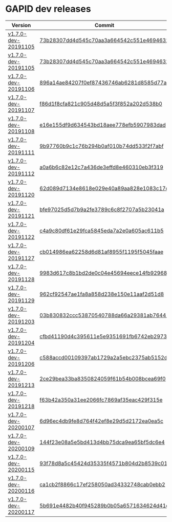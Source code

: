 # GAPID dev releases

| Version | Commit |
|---------|--------|
| [v1.7.0-dev-20191105](https://github.com/google/gapid-dev-releases/releases/tag/v1.7.0-dev-20191105) | [73b28307dd4d545c70aa3a664542c551e4694632](https://github.com/google/gapid/commit/73b28307dd4d545c70aa3a664542c551e4694632) |
| [v1.7.0-dev-20191105](https://github.com/google/gapid-dev-releases/releases/tag/v1.7.0-dev-20191105) | [73b28307dd4d545c70aa3a664542c551e4694632](https://github.com/google/gapid/commit/73b28307dd4d545c70aa3a664542c551e4694632) |
| [v1.7.0-dev-20191106](https://github.com/google/gapid-dev-releases/releases/tag/v1.7.0-dev-20191106) | [896a14ae84207f0ef87436746ab6281d8585d77a](https://github.com/google/gapid/commit/896a14ae84207f0ef87436746ab6281d8585d77a) |
| [v1.7.0-dev-20191107](https://github.com/google/gapid-dev-releases/releases/tag/v1.7.0-dev-20191107) | [f86d1f8cfa821c905d48d5a5f3f852a202d538b0](https://github.com/google/gapid/commit/f86d1f8cfa821c905d48d5a5f3f852a202d538b0) |
| [v1.7.0-dev-20191108](https://github.com/google/gapid-dev-releases/releases/tag/v1.7.0-dev-20191108) | [e16e155df9d634543bd18aee778efb5907983dad](https://github.com/google/gapid/commit/e16e155df9d634543bd18aee778efb5907983dad) |
| [v1.7.0-dev-20191111](https://github.com/google/gapid-dev-releases/releases/tag/v1.7.0-dev-20191111) | [9b97760b9c1c76b294b0af010b74dd533f2f7abf](https://github.com/google/gapid/commit/9b97760b9c1c76b294b0af010b74dd533f2f7abf) |
| [v1.7.0-dev-20191112](https://github.com/google/gapid-dev-releases/releases/tag/v1.7.0-dev-20191112) | [a0a6b6c82e12c7a436de3effd8e460310eb3f319](https://github.com/google/gapid/commit/a0a6b6c82e12c7a436de3effd8e460310eb3f319) |
| [v1.7.0-dev-20191120](https://github.com/google/gapid-dev-releases/releases/tag/v1.7.0-dev-20191120) | [62d089d7134e8618e029e40a89aa828e1083c17c](https://github.com/google/gapid/commit/62d089d7134e8618e029e40a89aa828e1083c17c) |
| [v1.7.0-dev-20191121](https://github.com/google/gapid-dev-releases/releases/tag/v1.7.0-dev-20191121) | [bfe97025d5d7b9a2fe3789c6c8f2707a5b23041a](https://github.com/google/gapid/commit/bfe97025d5d7b9a2fe3789c6c8f2707a5b23041a) |
| [v1.7.0-dev-20191122](https://github.com/google/gapid-dev-releases/releases/tag/v1.7.0-dev-20191122) | [c4a9c80df61e29fca5845eda7a2e0a605ac611b5](https://github.com/google/gapid/commit/c4a9c80df61e29fca5845eda7a2e0a605ac611b5) |
| [v1.7.0-dev-20191127](https://github.com/google/gapid-dev-releases/releases/tag/v1.7.0-dev-20191127) | [cb014986ea62258d6d81af8955f1195f5045faae](https://github.com/google/gapid/commit/cb014986ea62258d6d81af8955f1195f5045faae) |
| [v1.7.0-dev-20191128](https://github.com/google/gapid-dev-releases/releases/tag/v1.7.0-dev-20191128) | [9983d617c8b1bd2de0c04e45694eece14fb92968](https://github.com/google/gapid/commit/9983d617c8b1bd2de0c04e45694eece14fb92968) |
| [v1.7.0-dev-20191129](https://github.com/google/gapid-dev-releases/releases/tag/v1.7.0-dev-20191129) | [962cf92547ae1fa8a858d238e150e11aaf2d51d8](https://github.com/google/gapid/commit/962cf92547ae1fa8a858d238e150e11aaf2d51d8) |
| [v1.7.0-dev-20191203](https://github.com/google/gapid-dev-releases/releases/tag/v1.7.0-dev-20191203) | [03b830832ccc53870540788da66a29381ab76441](https://github.com/google/gapid/commit/03b830832ccc53870540788da66a29381ab76441) |
| [v1.7.0-dev-20191204](https://github.com/google/gapid-dev-releases/releases/tag/v1.7.0-dev-20191204) | [cfbd41190d4c395611e5e9351691fb6742eb2973](https://github.com/google/gapid/commit/cfbd41190d4c395611e5e9351691fb6742eb2973) |
| [v1.7.0-dev-20191206](https://github.com/google/gapid-dev-releases/releases/tag/v1.7.0-dev-20191206) | [c588accd00109397ab1729a2a5ebc2375ab5152d](https://github.com/google/gapid/commit/c588accd00109397ab1729a2a5ebc2375ab5152d) |
| [v1.7.0-dev-20191213](https://github.com/google/gapid-dev-releases/releases/tag/v1.7.0-dev-20191213) | [2ce29bea33ba8350824059f61b54b008bcea69f0](https://github.com/google/gapid/commit/2ce29bea33ba8350824059f61b54b008bcea69f0) |
| [v1.7.0-dev-20191218](https://github.com/google/gapid-dev-releases/releases/tag/v1.7.0-dev-20191218) | [f63b42a350a31ee2066fc7869af35eac429f315e](https://github.com/google/gapid/commit/f63b42a350a31ee2066fc7869af35eac429f315e) |
| [v1.7.0-dev-20200107](https://github.com/google/gapid-dev-releases/releases/tag/v1.7.0-dev-20200107) | [6d96ec4db9fe8d764f42ef8e29d5d2172ea0ea5c](https://github.com/google/gapid/commit/6d96ec4db9fe8d764f42ef8e29d5d2172ea0ea5c) |
| [v1.7.0-dev-20200109](https://github.com/google/gapid-dev-releases/releases/tag/v1.7.0-dev-20200109) | [144f23e08a5e5bd413d4bb75dca9ea65bf5dc6e4](https://github.com/google/gapid/commit/144f23e08a5e5bd413d4bb75dca9ea65bf5dc6e4) |
| [v1.7.0-dev-20200115](https://github.com/google/gapid-dev-releases/releases/tag/v1.7.0-dev-20200115) | [93f78d8a5c45424d35335f4571b804d2b8539c01](https://github.com/google/gapid/commit/93f78d8a5c45424d35335f4571b804d2b8539c01) |
| [v1.7.0-dev-20200116](https://github.com/google/gapid-dev-releases/releases/tag/v1.7.0-dev-20200116) | [ca1cb2f8866c17ef258050ad34332748cab0ebb2](https://github.com/google/gapid/commit/ca1cb2f8866c17ef258050ad34332748cab0ebb2) |
| [v1.7.0-dev-20200117](https://github.com/google/gapid-dev-releases/releases/tag/v1.7.0-dev-20200117) | [5b691e4482b40f945289b0b05a6571634624d41d](https://github.com/google/gapid/commit/5b691e4482b40f945289b0b05a6571634624d41d) |
